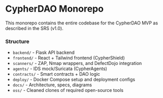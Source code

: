 # CypherDAO Monorepo

This monorepo contains the entire codebase for the CypherDAO MVP as described in the SRS (v1.0).

### Structure

- `backend/` - Flask API backend
- `frontend/` - React + Tailwind frontend (CypherShield)
- `scanners/` - ZAP, Nmap wrappers, and DefectDojo integration
- `agents/` - IDS mock/Suricata (CypherAgents)
- `contracts/` - Smart contracts + DAO logic
- `deploy/` - Docker Compose setup and deployment configs
- `docs/` - Architecture, specs, diagrams
- `oss/` - Cleaned clones of required open-source tools

